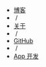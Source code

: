 <ul>
  <li><a href="/">博客</a></li>
  <li><span>&nbsp;/&nbsp;</span></li>
  <li><a href="/about/">关于</a></li>
  <li><span>&nbsp;/&nbsp;</span></li>
  <li><a href="https://github.com/WangWenzhuang">GitHub</a></li>
  <li><span>&nbsp;/&nbsp;</span></li>
  <li><a href="http://zkteam.github.io/">App 开发</a></li>
</ul>